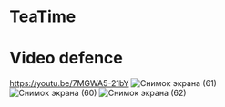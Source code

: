 # TeaTime

# Video defence

https://youtu.be/7MGWA5-21bY
![Снимок экрана (61)](https://user-images.githubusercontent.com/51242971/166256115-182b9430-d8c9-4f49-a56a-df0eb203346c.png)
![Снимок экрана (60)](https://user-images.githubusercontent.com/51242971/166256109-df4ebfc8-ed62-4d4c-a084-921943da138e.png)
![Снимок экрана (62)](https://user-images.githubusercontent.com/51242971/166256138-b72e29f8-8159-43c2-a935-b0a6cf0d915a.png)
